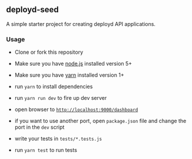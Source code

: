 ## deployd-seed

A simple starter project for creating deployd API applications.


### Usage
- Clone or fork this repository
- Make sure you have [node.js](https://nodejs.org/) installed version 5+
- Make sure you have [yarn](https://yarnpkg.com/) installed version 1+
- run `yarn` to install dependencies
- run `yarn run dev` to fire up dev server
- open browser to [`http://localhost:9000/dashboard`](http://localhost:9000/dashboard)
- if you want to use another port, open `package.json` file and change the port in the `dev` script

- write your tests in `tests/*.tests.js`
- run `yarn test` to run tests